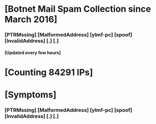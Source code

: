 # [Botnet Mail Spam Collection since March 2016]
### [PTRMssing] [MalformedAddress] [ylmf-pc] [spoof] [InvalidAddress] [.] [.]
#### [Updated every few hours]

# [Counting 84291 IPs]

# [Symptoms] 
###   [PTRMssing] [MalformedAddress] [ylmf-pc] [spoof] [InvalidAddress] [.] [.]
